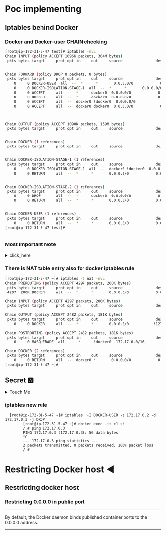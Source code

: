 # Poc implementing 

## Iptables behind Docker 

### Docker and Docker-user CHAIN checking 

```bash
[root@ip-172-31-5-47 test]# iptables -nvL 
Chain INPUT (policy ACCEPT 1096K packets, 304M bytes)
 pkts bytes target     prot opt in     out     source               destination         


Chain FORWARD (policy DROP 0 packets, 0 bytes)
 pkts bytes target     prot opt in     out     source               destination         
    0     0 DOCKER-USER  all  --  *      *       0.0.0.0/0            0.0.0.0/0           
    0     0 DOCKER-ISOLATION-STAGE-1  all  --  *      *       0.0.0.0/0            0.0.0.0/0           
    0     0 ACCEPT     all  --  *      docker0  0.0.0.0/0            0.0.0.0/0            ctstate RELATED,ESTABLISHED
    0     0 DOCKER     all  --  *      docker0  0.0.0.0/0            0.0.0.0/0           
    0     0 ACCEPT     all  --  docker0 !docker0  0.0.0.0/0            0.0.0.0/0           
    0     0 ACCEPT     all  --  docker0 docker0  0.0.0.0/0            0.0.0.0/0           



Chain OUTPUT (policy ACCEPT 1090K packets, 159M bytes)
 pkts bytes target     prot opt in     out     source               destination         


Chain DOCKER (1 references)
 pkts bytes target     prot opt in     out     source               destination         


Chain DOCKER-ISOLATION-STAGE-1 (1 references)
 pkts bytes target     prot opt in     out     source               destination         
    0     0 DOCKER-ISOLATION-STAGE-2  all  --  docker0 !docker0  0.0.0.0/0            0.0.0.0/0           
    0     0 RETURN     all  --  *      *       0.0.0.0/0            0.0.0.0/0           


Chain DOCKER-ISOLATION-STAGE-2 (1 references)
 pkts bytes target     prot opt in     out     source               destination         
    0     0 DROP       all  --  *      docker0  0.0.0.0/0            0.0.0.0/0           
    0     0 RETURN     all  --  *      *       0.0.0.0/0            0.0.0.0/0           


Chain DOCKER-USER (1 references)
 pkts bytes target     prot opt in     out     source               destination         
    0     0 RETURN     all  --  *      *       0.0.0.0/0            0.0.0.0/0           
[root@ip-172-31-5-47 test]# 



```
###  Most important Note 

<details>
 <summary>click_here</summary>
   <b> DOCKER </b> chain is auto managed by Docker daemon so never edit it manually 
    <br>
    <b> DOCKER-USER </b> Only chain where you can edit iptables rules manually  
</details>

### There is NAT table entry also for docker iptables rule 

```bash
[root@ip-172-31-5-47 ~]# iptables -t nat -nvL 
Chain PREROUTING (policy ACCEPT 4297 packets, 200K bytes)
 pkts bytes target     prot opt in     out     source               destination         
 4297  200K DOCKER     all  --  *      *       0.0.0.0/0            0.0.0.0/0            ADDRTYPE match dst-type LOCAL

Chain INPUT (policy ACCEPT 4297 packets, 200K bytes)
 pkts bytes target     prot opt in     out     source               destination         

Chain OUTPUT (policy ACCEPT 2482 packets, 181K bytes)
 pkts bytes target     prot opt in     out     source               destination         
    0     0 DOCKER     all  --  *      *       0.0.0.0/0           !127.0.0.0/8          ADDRTYPE match dst-type LOCAL

Chain POSTROUTING (policy ACCEPT 2482 packets, 181K bytes)
 pkts bytes target     prot opt in     out     source               destination         
    0     0 MASQUERADE  all  --  *      !docker0  172.17.0.0/16        0.0.0.0/0           

Chain DOCKER (2 references)
 pkts bytes target     prot opt in     out     source               destination         
    0     0 RETURN     all  --  docker0 *       0.0.0.0/0            0.0.0.0/0           
[root@ip-172-31-5-47 ~]# 


```

## Secret 🅰️

<details>
 <summary>Touch Me</summary>
  
    <b> DOCKER-USER </b> can be used to block particular containers in the same bridge from access each other 

</details>

### iptables new rule 

```
  [root@ip-172-31-5-47 ~]# iptables  -I DOCKER-USER -s 172.17.0.2 -d 172.17.0.3 -j DROP  
        [root@ip-172-31-5-47 ~]# docker exec -it c1 sh 
        / # ping 172.17.0.3
        PING 172.17.0.3 (172.17.0.3): 56 data bytes
        ^C
        --- 172.17.0.3 ping statistics ---
        2 packets transmitted, 0 packets received, 100% packet loss
        / # 
```

#  Restricting Docker host ◀️

## Restricting docker host 

### Restricting 0.0.0.0 in public port 

***
By default, the Docker daemon binds published container ports to the 0.0.0.0 address.
***
